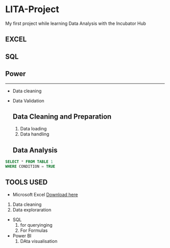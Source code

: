 # LITA-Project
My first project while learning Data Analysis with the Incubator Hub
## EXCEL
## SQL
## Power
---
- Data cleaning
- Data Validation

  ## Data Cleaning and Preparation
  1. Data loading
  2. Data handling
 
  ## Data Analysis

```SQL
SELECT * FROM TABLE 1
WHERE CONDITION = TRUE
```

## TOOLS USED
- Microsoft Excel [Download here](https://microsoft.com)
1. Data cleaning
2. Data exploraration
- SQL
  1. for queryinging
  2. For Formulas
- Power BI
  1. DAta visualisation
 
````
